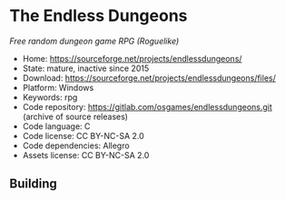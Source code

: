 # The Endless Dungeons

_Free random dungeon game RPG (Roguelike)_

- Home: https://sourceforge.net/projects/endlessdungeons/
- State: mature, inactive since 2015
- Download: https://sourceforge.net/projects/endlessdungeons/files/
- Platform: Windows
- Keywords: rpg
- Code repository: https://gitlab.com/osgames/endlessdungeons.git (archive of source releases)
- Code language: C
- Code license: CC BY-NC-SA 2.0
- Code dependencies: Allegro
- Assets license: CC BY-NC-SA 2.0

## Building

